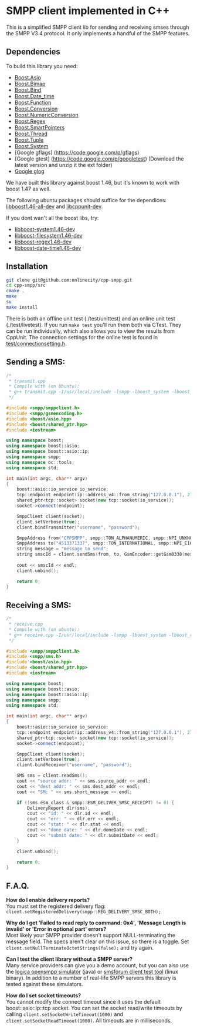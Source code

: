 SMPP client implemented in C++
=

This is a simplified SMPP client lib for sending and receiving smses through the SMPP V3.4 protocol.
It only implements a handful of the SMPP features.

Dependencies
----
To build this library you need:
 
 - [Boost.Asio](http://www.boost.org/doc/libs/1_47_0/doc/html/boost_asio.html)
 - [Boost.Bimap](http://www.boost.org/doc/libs/1_47_0/libs/bimap/doc/html/index.html)
 - [Boost.Bind](http://www.boost.org/doc/libs/1_47_0/libs/bind/bind.html)
 - [Boost.Date_time](http://www.boost.org/doc/libs/1_47_0/doc/html/date_time.html)
 - [Boost.Function](http://www.boost.org/doc/libs/1_47_0/doc/html/function.html)
 - [Boost.Conversion](http://www.boost.org/doc/libs/1_47_0/libs/conversion/lexical_cast.htm)
 - [Boost.NumericConversion](http://www.boost.org/doc/libs/1_47_0/libs/numeric/conversion/doc/html/index.html)
 - [Boost.Regex](http://www.boost.org/doc/libs/1_47_0/libs/regex/doc/html/index.html)
 - [Boost.SmartPointers](http://www.boost.org/doc/libs/1_47_0/libs/smart_ptr/smart_ptr.htm)
 - [Boost.Thread](http://www.boost.org/doc/libs/1_47_0/doc/html/thread.html)
 - [Boost.Tuple](http://www.boost.org/doc/libs/1_47_0/libs/tuple/doc/tuple_users_guide.html)
 - [Boost.System](http://www.boost.org/doc/libs/1_47_0/libs/system/doc/index.html)
 - [Google gflags] (https://code.google.com/p/gflags)
 - [Google gtest] (https://code.google.com/p/googletest) (Download the latest version and unzip it the ext folder)
 - [Google glog](https://code.google.com/p/google-glog)
  
We have built this library against boost 1.46, but it's known to work with boost 1.47 as well.

The following ubuntu packages should suffice for the dependices: [libboost1.46-all-dev](http://packages.ubuntu.com/oneiric/libboost1.46-all-dev) and [libcppunit-dev](http://packages.ubuntu.com/oneiric/libcppunit-dev). 

If you dont wan't all the boost libs, try: 

 - [libboost-system1.46-dev](http://packages.ubuntu.com/oneiric/libboost-system1.46-dev)
 - [libboost-filesystem1.46-dev](http://packages.ubuntu.com/oneiric/libboost-filesystem1.46-dev)
 - [libboost-regex1.46-dev](http://packages.ubuntu.com/oneiric/libboost-regex1.46-dev)
 - [libboost-date-time1.46-dev](http://packages.ubuntu.com/oneiric/libboost-date-time1.46-dev)

Installation
----
``` sh
git clone git@github.com:onlinecity/cpp-smpp.git 
cd cpp-smpp/src
cmake .
make
su 
make install
```

There is both an offline unit test (./test/unittest) and an online unit test (./test/livetest). If you run ```make test``` you'll run them both via CTest. They can be run individually, which also allows you to view the results from CppUnit. The connection settings for the online test is found in [test/connectionsetting.h](https://github.com/onlinecity/cpp-smpp/blob/master/test/connectionsetting.h).

Sending a SMS:
----

``` c++
/*
 * transmit.cpp
 * Compile with (on Ubuntu):
 * g++ transmit.cpp -I/usr/local/include -lsmpp -lboost_system -lboost_regex -lboost_date_time
 */

#include <smpp/smppclient.h>
#include <smpp/gsmencoding.h>
#include <boost/asio.hpp>
#include <boost/shared_ptr.hpp>
#include <iostream>

using namespace boost;
using namespace boost::asio;
using namespace boost::asio::ip;
using namespace smpp;
using namespace oc::tools;
using namespace std;

int main(int argc, char** argv) 
{
	boost::asio::io_service io_service;
	tcp::endpoint endpoint(ip::address_v4::from_string("127.0.0.1"), 2775);
	shared_ptr<tcp::socket> socket(new tcp::socket(io_service));
	socket->connect(endpoint);

	SmppClient client(socket);
	client.setVerbose(true);
	client.bindTransmitter("username", "password");

	SmppAddress from("CPPSMPP", smpp::TON_ALPHANUMERIC, smpp::NPI_UNKNOWN);
	SmppAddress to("4513371337", smpp::TON_INTERNATIONAL, smpp::NPI_E164);
	string message = "message to send";
	string smscId = client.sendSms(from, to, GsmEncoder::getGsm0338(message));
	
	cout << smscId << endl;
	client.unbind();

	return 0;
}
```

Receiving a SMS:
----

``` c++
/*
 * receive.cpp
 * Compile with (on ubuntu):
 * g++ receive.cpp -I/usr/local/include -lsmpp -lboost_system -lboost_regex -lboost_date_time
 */

#include <smpp/smppclient.h>
#include <smpp/sms.h>
#include <boost/asio.hpp>
#include <boost/shared_ptr.hpp>
#include <iostream>

using namespace boost;
using namespace boost::asio;
using namespace boost::asio::ip;
using namespace smpp;
using namespace std;

int main(int argc, char** argv) 
{
	boost::asio::io_service io_service;
	tcp::endpoint endpoint(ip::address_v4::from_string("127.0.0.1"), 2775);
	shared_ptr<tcp::socket> socket(new tcp::socket(io_service));
	socket->connect(endpoint);

	SmppClient client(socket);
	client.setVerbose(true);
	client.bindReceiver("username", "password");

	SMS sms = client.readSms();
	cout << "source addr: " << sms.source_addr << endl;
	cout << "dest addr: " << sms.dest_addr << endl;
	cout << "SM: " << sms.short_message << endl;

	if ((sms.esm_class & smpp::ESM_DELIVER_SMSC_RECEIPT) != 0) {
		DeliveryReport dlr(sms);
		cout << "id: " << dlr.id << endl;
		cout << "err: " << dlr.err << endl;
		cout << "stat: " << dlr.stat << endl;
		cout << "done date: " << dlr.doneDate << endl;
		cout << "submit date: " << dlr.submitDate << endl;
	}

	client.unbind();

	return 0;
}
```

F.A.Q.
----

**How do I enable delivery reports?**  
You must set the registered delivery flag: ```client.setRegisteredDelivery(smpp::REG_DELIVERY_SMSC_BOTH);```

**Why do I get 'Failed to read reply to command: 0x4', 'Message Length is invalid' or 'Error in optional part' errors?**  
Most likely your SMPP provider doesn't support NULL-terminating the message field. The specs aren't clear on this issue, so there is a toggle. Set ```client.setNullTerminateOctetStrings(false);``` and try again. 

**Can I test the client library without a SMPP server?**  
Many service providers can give you a demo account, but you can also use the [logica opensmpp simulator](http://opensmpp.logica.com/CommonPart/Introduction/Introduction.htm#simulator) (java) or [smsforum client test tool](http://www.smsforum.net/sctt_v1.0.Linux.tar.gz) (linux binary). In addition to a number of real-life SMPP servers this library is tested against these simulators.

**How do I set socket timeouts?**  
You cannot modify the connect timeout since it uses the default boost::asio::ip::tcp socket. You can set the socket read/write timeouts by calling ```client.setSocketWriteTimeout(1000)``` and ```client.setSocketReadTimeout(1000)```. All timeouts are in milliseconds.  

